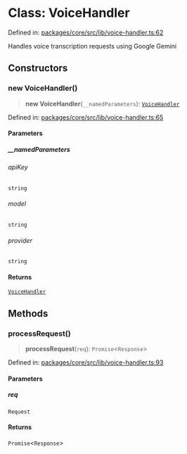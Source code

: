 # Class: VoiceHandler

Defined in: [packages/core/src/lib/voice-handler.ts:62](https://github.com/GeoDaCenter/openassistant/blob/dc72d81a35cf8e46295657303846fbb4ad891993/packages/core/src/lib/voice-handler.ts#L62)

Handles voice transcription requests using Google Gemini

## Constructors

### new VoiceHandler()

> **new VoiceHandler**(`__namedParameters`): [`VoiceHandler`](VoiceHandler.md)

Defined in: [packages/core/src/lib/voice-handler.ts:65](https://github.com/GeoDaCenter/openassistant/blob/dc72d81a35cf8e46295657303846fbb4ad891993/packages/core/src/lib/voice-handler.ts#L65)

#### Parameters

##### \_\_namedParameters

###### apiKey

`string`

###### model

`string`

###### provider

`string`

#### Returns

[`VoiceHandler`](VoiceHandler.md)

## Methods

### processRequest()

> **processRequest**(`req`): `Promise`\<`Response`\>

Defined in: [packages/core/src/lib/voice-handler.ts:93](https://github.com/GeoDaCenter/openassistant/blob/dc72d81a35cf8e46295657303846fbb4ad891993/packages/core/src/lib/voice-handler.ts#L93)

#### Parameters

##### req

`Request`

#### Returns

`Promise`\<`Response`\>
